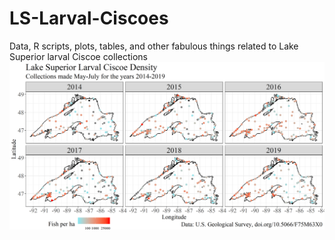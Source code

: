 # LS-Larval-Ciscoes
Data, R scripts, plots, tables, and other fabulous things related to Lake Superior larval Ciscoe collections
<br>
[<img src="AllYears_LS_CiscoeLarvae_Density.png?raw=true"/>](AllYears_LS_CiscoeLarvae_Density.png) 
<br>
